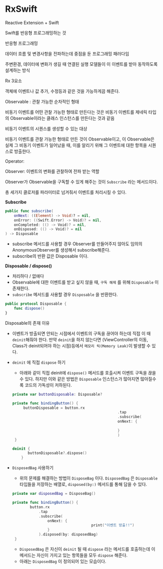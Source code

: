 # RxSwift

Reactive Extension + Swift

Swift를 반응형 프로그래밍하는 것

반응형 프로그래밍

데이터 흐름 및 변경사항을 전파하는데 중점을 둔 프로그래밍 패러다임

주변환경, 데이터에 변화가 생길 때 연결된 실행 모델들이 이 이벤트를 받아 동작하도록 설계하는 방식

Rx 3요소

객체에 이벤트나 값 추가, 수정등과 같은 것을 가능하게끔 해준다.

Observable : 관찰 가능한 순차적인 형태

비동기 이벤트를 어떤 관찰 가능한 형태로 만든다는 것은 비동기 이벤트를 제네릭 타입의 Observable이라는 클래스 인스턴스를 만든다는 것과 같음

비동기 이벤트의 시퀀스를 생성할 수 있는 대상

비동기 이벤트를 관찰 가능한 형태로 만든 것이 Observable이고, 이 Observable은 실제 그 비동기 이벤트가 일어났을 때, 이를 알리기 위해 그 이벤트에 대한 항목을 시퀀스로 방출한다.

Operator: 

Observer: 이벤트의 변화를 관찰하여 전파 받는 역할

Observer가 Observable을 구독할 수 있게 해주는 것이 `Subscribe` 라는 메서드이다.

총 세가지 클로저를 파라미터로 넘겨줘서 이벤트를 처리시킬 수 있다.

**Subscribe**

```swift
public func subscribe(
    onNext: ((Element) -> Void)? = nil,
    onError: ((Swift.Error) -> Void)? = nil,
    onCompleted: (() -> Void)? = nil,
    onDisposed: (() -> Void)? = nil
) -> Disposable
```

- subscribe 메서드를 사용할 경우 Observer를 만들어주지 않아도 임의의 AnonymousObserver를 생성해서 subscribe해준다.
- subscribe의 반환 값은 Disposable 이다.

**Disposable / dispose()**

- 처리하다 / 없애다
- Observable에 대한 이벤트를 받고 싶지 않을 때, `구독 해제` 를 위해 `Disposable` 이 존재한다.
- `subscribe` 메서드를 사용할 경우 `Disposable` 을 반환한다.

 

```swift
public protocol Disposable {
    func dispose()
}
```

Disposable의 존재 이유

- 이벤트가 방출되면 안되는 시점에서 이벤트의 구독을 끊어야 하는데 직접 이 때 `deinit`해줘야 한다. 만약 `deinit`을 하지 않는다면 (ViewController의 이동, Class가 deinit되어야 하는 시점)등에서 `메모리 릭(Memory Leak)`이 발생할 수 있다.

- `deinit` 에 직접 `dispose` 하기
    - 아래와 같이 직접 deinit에 `dispose()` 메서드를 호출시켜 이벤트 구독을 끊을 수 있다. 하지만 이와 같은 방법은 `Disposable` 인스턴스가 많아지면 많아질수록 코드의 가독성이 저하된다.
    
    ```swift
    private var buttonDisposable: Disposable?
    
    private func bindingButton() {
         buttonDisposable = button.rx
                                                    .tap
                                                    .subscribe(
                                                    onNext: { 
                                                                        print("이벤트 방출!!")
                                                    }
                                                    )
     }
    
    deinit {
           buttonDisposable?.dispose()
        }
    ```
    

- `DisposedBag` 사용하기
    - 위의 문제를 해결하는 방법이 `DisposeBag` 이다. `DisposedBag` 은 `Disposable` 타입들을 저장하는 배열로, `disposed(by:)` 메서드를 통해 담을 수 있다.
    
    ```swift
    private var disposedBag = DisposeBag()
    
    private func bindingButton() {
            button.rx
                .tap
                .subscribe(
                    onNext: { 
                                        print("이벤트 방출!!")
                    }
                ).disposed(by: disposedBag)
     }
    ```
    
    - `DisposedBag` 은 자신이 `deinit` 될 때 `dispose` 라는 메서드를 호출하는데 이 메서드는 자신이 가지고 있는  항목들을 모두 `dispose` 해준다.
    - 아래는 `DisposedBag` 이 정의되어 있는 모습이다.
